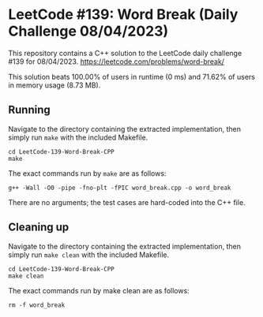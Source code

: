 # LeetCode #139: Word Break (Daily Challenge 08/04/2023)
This repository contains a C++ solution to the LeetCode daily challenge #139 for 08/04/2023. https://leetcode.com/problems/word-break/

This solution beats 100.00% of users in runtime (0 ms) and 71.62% of users in memory usage (8.73 MB). 

## Running
Navigate to the directory containing the extracted implementation, then simply run `make` with the included Makefile.
```
cd LeetCode-139-Word-Break-CPP
make
```

The exact commands run by `make` are as follows:

```
g++ -Wall -O0 -pipe -fno-plt -fPIC word_break.cpp -o word_break
```

There are no arguments; the test cases are hard-coded into the C++ file.

## Cleaning up
Navigate to the directory containing the extracted implementation, then simply run `make clean` with the included Makefile.

```
cd LeetCode-139-Word-Break-CPP
make clean
```

The exact commands run by make clean are as follows:

```
rm -f word_break
```